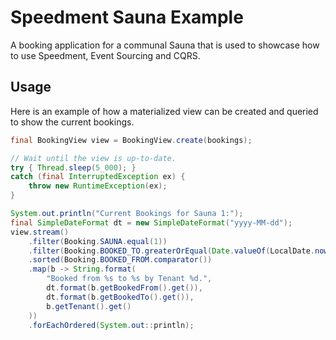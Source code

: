 # Speedment Sauna Example
A booking application for a communal Sauna that is used to showcase how to use Speedment, Event Sourcing and CQRS.

## Usage
Here is an example of how a materialized view can be created and queried to show the current bookings.
```java
final BookingView view = BookingView.create(bookings);

// Wait until the view is up-to-date.
try { Thread.sleep(5_000); }
catch (final InterruptedException ex) {
    throw new RuntimeException(ex);
}

System.out.println("Current Bookings for Sauna 1:");
final SimpleDateFormat dt = new SimpleDateFormat("yyyy-MM-dd");
view.stream()
    .filter(Booking.SAUNA.equal(1))
    .filter(Booking.BOOKED_TO.greaterOrEqual(Date.valueOf(LocalDate.now())))
    .sorted(Booking.BOOKED_FROM.comparator())
    .map(b -> String.format(
        "Booked from %s to %s by Tenant %d.", 
        dt.format(b.getBookedFrom().get()),
        dt.format(b.getBookedTo().get()),
        b.getTenant().get()
    ))
    .forEachOrdered(System.out::println);
```
